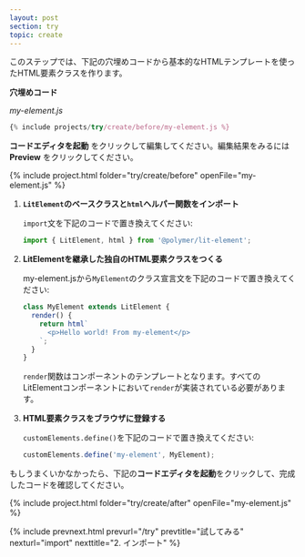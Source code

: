 ```yaml
---
layout: post
section: try
topic: create
---
```


<!-- original:
In this step, you'll fill in the gaps in the starting code to create an element class with a basic HTML template.

**Starting code**
-->

このステップでは、下記の穴埋めコードから基本的なHTMLテンプレートを使ったHTML要素クラスを作ります。

**穴埋めコード**

_my-element.js_

```js
{% include projects/try/create/before/my-element.js %}
```

<!-- original:
Click **Launch Code Editor** to edit the starting code. When you're ready to see your code in action, click **Preview**.
-->

**コードエディタを起動** をクリックして編集してください。編集結果をみるには **Preview** をクリックしてください。

{% include project.html folder="try/create/before" openFile="my-element.js" %}

<!-- original:
1.  **Import the `LitElement` base class and `html` helper function.**

    In my-element.js, replace the existing `import` statement with the following code:

    ```js
    import { LitElement, html } from '@polymer/lit-element'; 
    ```
    
2.  **Create a class for your element that extends the LitElement base class.**

    In my-element.js, replace the existing class definition with the following code:

    ```js
    class MyElement extends LitElement {
      render() {
        return html`
          <p>Hello world! From my-element</p>
        `;
      }
    }    
    ```

    The `render` function defines your component's template. You must implement `render` for every LitElement component.  

3.  **Register the new element with the browser.**

    In my-element.js, replace the existing call to `customElements.define()` with the following code:

    ```js
    customElements.define('my-element', MyElement);
    ```

If you're stuck, click **Launch Code Editor** below to see the completed code at work.
-->

1.  **`LitElement`のベースクラスと`html`ヘルパー関数をインポート**

    `import`文を下記のコードで置き換えてください:

    ```js
    import { LitElement, html } from '@polymer/lit-element';
    ```

2.  **LitElementを継承した独自のHTML要素クラスをつくる**

    my-element.jsから`MyElement`のクラス宣言文を下記のコードで置き換えてください:

    ```js
    class MyElement extends LitElement {
      render() {
        return html`
          <p>Hello world! From my-element</p>
        `;
      }
    }
    ```

    `render`関数はコンポーネントのテンプレートとなります。すべてのLitElementコンポーネントにおいて`render`が実装されている必要があります。

3.  **HTML要素クラスをブラウザに登録する**

    `customElements.define()`を下記のコードで置き換えてください:

    ```js
    customElements.define('my-element', MyElement);
    ```

もしうまくいかなかったら、下記の**コードエディタを起動**をクリックして、完成したコードを確認してください。

{% include project.html folder="try/create/after" openFile="my-element.js" %}

{% include prevnext.html prevurl="/try" prevtitle="試してみる" nexturl="import" nexttitle="2. インポート" %}

